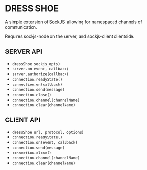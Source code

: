 DRESS SHOE
==========

A simple extension of [SockJS](http://sockjs.org), allowing for namespaced channels of communication.

Requires sockjs-node on the server, and sockjs-client clientside.

SERVER API
----------
* `dressShoe(sockjs_opts)`
* `server.on(event, callback)`
* `server.authorize(callback)`
* `connection.readyState()`
* `connection.on(callback)`
* `connection.send(message)`
* `connection.close()`
* `connection.channel(channelName)`
* `connection.clear(channelName)`

CLIENT API
----------
* `dressShoe(url, protocol, options)`
* `connection.readyState()`
* `connection.on(event, callback)`
* `connection.send(message)`
* `connection.close()`
* `connection.channel(channelName)`
* `connection.clear(channelName)`
